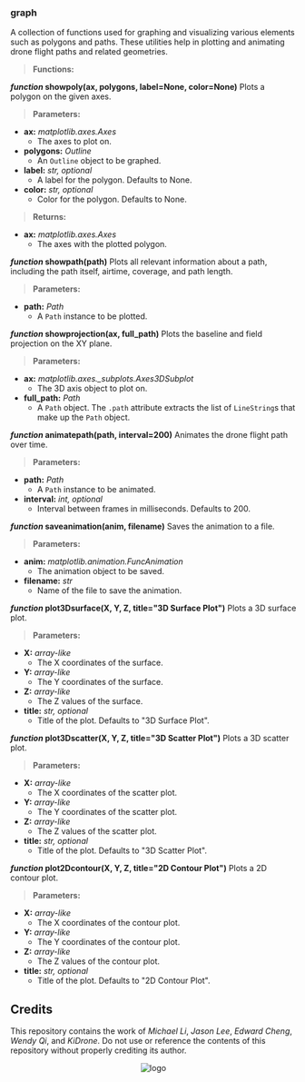 ### graph
A collection of functions used for graphing and visualizing various elements such as polygons and paths. These utilities help in plotting and animating drone flight paths and related geometries.

> **Functions:**

***function* showpoly(ax, polygons, label=None, color=None)**
Plots a polygon on the given axes.

> **Parameters:**
* **ax:** *matplotlib.axes.Axes*
  * The axes to plot on.
* **polygons:** *Outline*
  * An `Outline` object to be graphed.
* **label:** *str, optional*
  * A label for the polygon. Defaults to None.
* **color:** *str, optional*
  * Color for the polygon. Defaults to None.

> **Returns:**
* **ax:** *matplotlib.axes.Axes*
  * The axes with the plotted polygon.

***function* showpath(path)**
Plots all relevant information about a path, including the path itself, airtime, coverage, and path length.

> **Parameters:**
* **path:** *Path*
  * A `Path` instance to be plotted.

***function* showprojection(ax, full_path)**
Plots the baseline and field projection on the XY plane.

> **Parameters:**
* **ax:** *matplotlib.axes._subplots.Axes3DSubplot*
  * The 3D axis object to plot on.
* **full_path:** *Path*
  * A `Path` object. The `.path` attribute extracts the list of `LineString`s that make up the `Path` object.

***function* animatepath(path, interval=200)**
Animates the drone flight path over time.

> **Parameters:**
* **path:** *Path*
  * A `Path` instance to be animated.
* **interval:** *int, optional*
  * Interval between frames in milliseconds. Defaults to 200.

***function* saveanimation(anim, filename)**
Saves the animation to a file.

> **Parameters:**
* **anim:** *matplotlib.animation.FuncAnimation*
  * The animation object to be saved.
* **filename:** *str*
  * Name of the file to save the animation.

***function* plot3Dsurface(X, Y, Z, title="3D Surface Plot")**
Plots a 3D surface plot.

> **Parameters:**
* **X:** *array-like*
  * The X coordinates of the surface.
* **Y:** *array-like*
  * The Y coordinates of the surface.
* **Z:** *array-like*
  * The Z values of the surface.
* **title:** *str, optional*
  * Title of the plot. Defaults to "3D Surface Plot".

***function* plot3Dscatter(X, Y, Z, title="3D Scatter Plot")**
Plots a 3D scatter plot.

> **Parameters:**
* **X:** *array-like*
  * The X coordinates of the scatter plot.
* **Y:** *array-like*
  * The Y coordinates of the scatter plot.
* **Z:** *array-like*
  * The Z values of the scatter plot.
* **title:** *str, optional*
  * Title of the plot. Defaults to "3D Scatter Plot".

***function* plot2Dcontour(X, Y, Z, title="2D Contour Plot")**
Plots a 2D contour plot.

> **Parameters:**
* **X:** *array-like*
  * The X coordinates of the contour plot.
* **Y:** *array-like*
  * The Y coordinates of the contour plot.
* **Z:** *array-like*
  * The Z values of the contour plot.
* **title:** *str, optional*
  * Title of the plot. Defaults to "2D Contour Plot".
 
## Credits
This repository contains the work of *Michael Li*, *Jason Lee*, *Edward Cheng*, *Wendy Qi*, and *KiDrone*. Do not use or reference the contents of this repository without properly crediting its author.

<div align="center">
  <img src="https://github.com/user-attachments/assets/b0b72a19-e0f9-402d-aab6-2a135cb50f2f" alt="logo">
</div>
